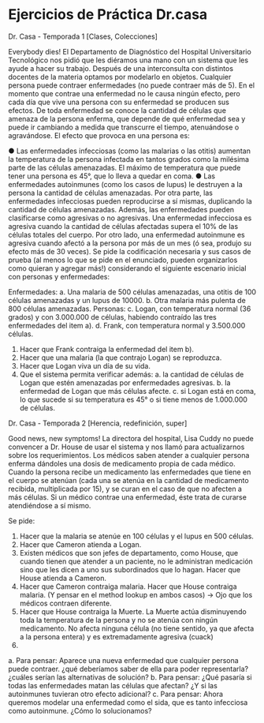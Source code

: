 # Ejercicios  de  Práctica Dr.casa
Dr. Casa - Temporada 1
[Clases, Colecciones]

Everybody dies! El Departamento de Diagnóstico del Hospital Universitario Tecnológico nos pidió que les diéramos una mano con un sistema que les ayude a hacer su trabajo. Después de una interconsulta con distintos docentes de la materia optamos por modelarlo en objetos.
Cualquier persona puede contraer enfermedades (no puede contraer más de 5). En el momento que contrae una enfermedad no le causa ningún efecto, pero cada día que vive una persona con su enfermedad se producen sus efectos.
De toda enfermedad se conoce la cantidad de células que amenaza de la persona enferma, que depende de qué enfermedad sea y puede ir cambiando a medida que transcurre el tiempo, atenuándose o agravándose. El efecto que provoca en una persona es:

●	Las enfermedades infecciosas (como las malarias o las otitis) aumentan la temperatura de la persona infectada en tantos grados como la milésima parte de las células amenazadas. El máximo de temperatura que puede tener una persona es 45°, que lo lleva a quedar en coma.
●	Las enfermedades autoinmunes (como los casos de lupus) le destruyen a la persona la cantidad de células amenazadas.
Por otra parte, las enfermedades infecciosas pueden reproducirse a sí mismas, duplicando la cantidad de células amenazadas.
Además, las enfermedades pueden clasificarse como agresivas o no agresivas. Una enfermedad infecciosa es agresiva cuando la cantidad de células afectadas supera el 10% de las células totales del cuerpo. Por otro lado, una enfermedad autoinmune es agresiva cuando afectó a la persona por más de un mes (ó sea, produjo su efecto más de 30 veces).
Se pide la codificación necesaria y sus casos de prueba (al menos lo que se pide en el enunciado, pueden organizarlos como quieran y agregar más!) considerando el siguiente escenario inicial con personas y enfermedades:

Enfermedades: 
a.	Una malaria de 500 células amenazadas, una otitis de 100 células amenazadas y un lupus de 10000. 
b.	Otra malaria más pulenta de 800 células amenazadas.
Personas:
c.	Logan, con temperatura normal (36 grados) y con 3.000.000 de células, habiendo contraído las tres enfermedades del item a).
d.	Frank, con temperatura normal y 3.500.000 células.

1.	Hacer que Frank contraiga la enfermedad del item b).
2.	Hacer que una malaria (la que contrajo Logan) se reproduzca.
3.	Hacer que Logan viva un día de su vida. 
4.	Que el sistema permita verificar además:
a.	la cantidad de células de Logan que estén amenazadas por enfermedades agresivas.
b.	la enfermedad de Logan que más células afecte.
c.	si Logan está en coma, lo que sucede si su temperatura es 45° o si tiene menos de 1.000.000 de células.

Dr. Casa - Temporada 2
[Herencia, redefinición, super]

Good news, new symptoms! La directora del hospital,  Lisa Cuddy no puede convencer a Dr. House de usar el sistema y nos llamó para actualizarnos sobre los requerimientos.
Los médicos saben atender a cualquier persona enferma dándoles una dosis de medicamento propia de cada médico. Cuando la persona recibe un medicamento las enfermedades que tiene en el cuerpo se atenúan (cada una se atenúa en la cantidad de medicamento recibida, multiplicada por 15), y se curan en el caso de que no afecten a más células. Si un médico contrae una enfermedad, éste trata de curarse atendiéndose a sí mismo.


Se pide:

1.	Hacer que la malaria se atenúe en 100 células y el lupus en 500 células.
2.	Hacer que Cameron atienda a Logan.
3.	Existen médicos que son jefes de departamento, como House, que cuando tienen que atender a un paciente, no le administran medicación sino que les dicen a uno sus subordinados que lo hagan. Hacer que House atienda a Cameron.
4.	Hacer que Cameron contraiga malaria. Hacer que House contraiga malaria. (Y pensar en el method lookup en ambos casos) -> Ojo que los médicos contraen diferente.
5.	Hacer que House contraiga la Muerte. La Muerte actúa disminuyendo toda la temperatura de la persona y no se atenúa con ningún medicamento. No afecta ninguna célula (no tiene sentido, ya que afecta a la persona entera) y es extremadamente agresiva (cuack)
6.	
a.	Para pensar: Aparece una nueva enfermedad que cualquier persona puede contraer. ¿qué deberíamos saber de ella para poder representarla? ¿cuáles serían las alternativas de solución?
b.	Para pensar: ¿Qué pasaría si todas las enfermedades matan las células que afectan? ¿Y si las autoinmunes tuvieran otro efecto adicional?
c.	Para pensar: Ahora queremos modelar una enfermedad como el sida, que es tanto infecciosa como autoinmune. ¿Cómo lo solucionamos?

